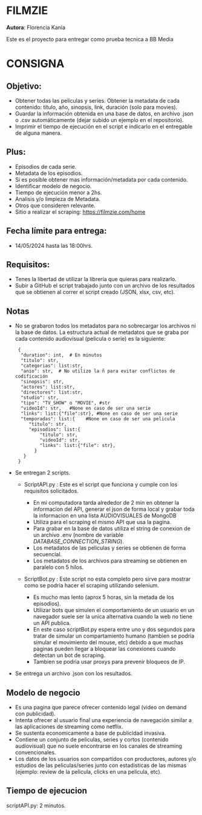 # FILMZIE

 **Autora**: Florencia Kania

 Este es el proyecto para entregar como prueba tecnica a BB Media

# CONSIGNA

## Objetivo:
 - Obtener todas las películas y series. Obtener la metadata de cada contenido: título, año, sinopsis, link, duración (solo para movies).
 - Guardar la información obtenida en una base de datos, en archivo .json o .csv automáticamente (dejar subido un ejemplo en el repositorio).
 - Imprimir el tiempo de ejecución en el script e indicarlo en el entregable de alguna manera.

## Plus:
 - Episodios de cada serie.
 - Metadata de los episodios.
 - Si es posible obtener mas información/metadata por cada contenido.
 - Identificar modelo de negocio.
 - Tiempo de ejecución menor a 2hs.
 - Analisis y/o limpieza de Metadata.
 - Otros que consideren relevante.
 - Sitio a realizar el scraping: https://filmzie.com/home

## Fecha límite para entrega: 
 - 14/05/2024 hasta las 18:00hrs.

## Requisitos:    
 - Tenes la libertad de utilizar la librería que quieras para realizarlo.
 - Subir a GitHub el script trabajado junto con un archivo de los resultados que se obtienen al correr el script creado (JSON, xlsx, csv, etc).

## Notas
 - No se grabaron todos los metadatos para no sobrecargar los archivos ni la base de datos. La estructura actual de metadatos que se graba por cada contenido audiovisual (pelicula o serie) es la siguiente:
   ```
    {
     "duration": int,  # En minutos
     "titulo": str,
     "categorias": list:str,
     "anio": str,  # No utilizo la ñ para evitar conflictos de codificación
     "sinopsis": str,
     "actores": list:str,
     "directores": list:str,
     "studio": str,
     "tipo": "TV_SHOW" o "MOVIE", #str
     "videoId": str,   #None en caso de ser una serie
     "links": list:{"file":str}, #None en caso de ser una serie
     "temporadas": list:{    #None en caso de ser una pelicula
        "titulo": str,
        "episodios": list:{
            "titulo": str,
            "videoId": str,
            "links": list:{"file": str}, 
          }
      }
    }
   ```
 - Se entregan 2 scripts.
    - ScriptAPI.py : Este es el script que funciona y cumple con los requisitos solicitados. 
        - En mi computadora tarda alrededor de 2 min en obtener la informacion del API, generar el json de forma local y grabar toda la informacion en una lista AUDIOVISUALES de MongoDB
        - Utiliza para el scraping el mismo API que usa la pagina.
        - Para grabar en la base de datos utiliza el string de conexion de un archivo .env (nombre de variable *DATABASE_CONNECTION_STRING*).
        - Los metadatos de las peliculas y series se obtienen de forma secuencial.
        - Los metadatos de los archivos para streaming se obtienen en paralelo con 5 hilos.

    - ScriptBot.py : Este script no esta completo pero sirve para mostrar como se podria hacer el scraping utilizando selenium.
        - Es mucho mas lento (aprox 5 horas, sin la metada de los episodios).
        - Utilizar bots que simulen el comportamiento de un usuario en un navegador suele ser la unica alternativa cuando la web no tiene un API publica.
        - En este caso scriptBot.py espera entre uno y dos segundos para tratar de simular un compartamiento humano (tambien se podria simular el movimiento del mouse, etc) debido a que muchas paginas pueden llegar a bloquear las conexiones cuando detectan un bot de scraping.
        - Tambien se podria usar proxys para prevenir bloqueos de IP.


 - Se entrega un archivo .json con los resultados.

## Modelo de negocio
   - Es una pagina que parece ofrecer contenido legal (video on demand con publicidad).
   - Intenta ofrecer al usuario final una experiencia de navegación similar a las aplicaciones de streaming como netflix.
   - Se sustenta economicamente a base de publicidad invasiva.
   - Contiene un conjunto de peliculas, series y cortos (contenido audiovisual) que no suele encontrarse en los canales de streaming convencionales.
   - Los datos de los usuarios son compartidos con productores, autores y/o estudios de las peliculas/series junto con estadisticas de las mismas (ejemplo: review de la pelicula, clicks en una pelicula, etc).

## Tiempo de ejecucion
scriptAPI.py: 2 minutos.

